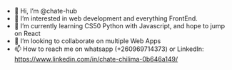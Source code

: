 - 👋 Hi, I’m @chate-hub
- 👀 I’m interested in web development and everything FrontEnd. 
- 🌱 I’m currently learning CS50 Python with Javascript, and hope to jump on React
- 💞️ I’m looking to collaborate on multiple Web Apps 
- 📫 How to reach me on whatsapp (+260969714373) or LinkedIn: https://www.linkedin.com/in/chate-chilima-0b646a149/

<!---
chate-hub/chate-hub is a ✨ special ✨ repository because its `README.md` (this file) appears on your GitHub profile.
You can click the Preview link to take a look at your changes.
--->
